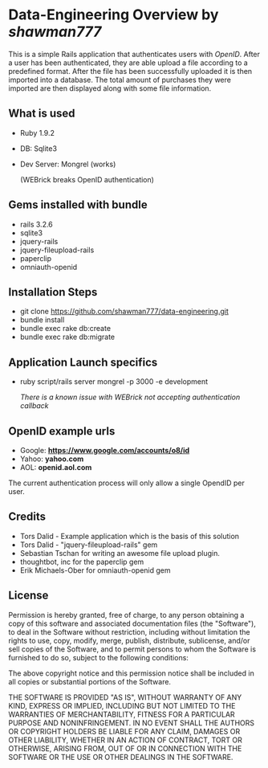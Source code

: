 # Data-Engineering Overview by *shawman777*

This is a simple Rails application that authenticates users with *OpenID*. After a user has been authenticated, they are
able upload a file according to a predefined format. After the file has been successfully uploaded it is then imported
into a database. The total amount of purchases they were imported are then displayed along with some file information.


## What is used

* Ruby 1.9.2
* DB: Sqlite3
* Dev Server: Mongrel (works)

  (WEBrick breaks OpenID authentication)

## Gems installed with bundle

* rails 3.2.6
* sqlite3
* jquery-rails
* jquery-fileupload-rails
* paperclip
* omniauth-openid


## Installation Steps

* git clone https://github.com/shawman777/data-engineering.git
* bundle install
* bundle exec rake db:create
* bundle exec rake db:migrate

## Application Launch specifics

* ruby script/rails server mongrel -p 3000 -e development

  _There is a known issue with WEBrick not accepting authentication callback_

## OpenID example urls

- Google: **https://www.google.com/accounts/o8/id**
- Yahoo: **yahoo.com**
- AOL: **openid.aol.com**

The current authentication process will only allow a single OpendID per user.


## Credits

* Tors Dalid - Example application which is the basis of this solution
* Tors Dalid - "jquery-fileupload-rails" gem
* Sebastian Tschan for writing an awesome file upload plugin.
* thoughtbot, inc for the paperclip gem
* Erik Michaels-Ober for omniauth-openid gem


## License
Permission is hereby granted, free of charge, to any person obtaining a copy of this software and associated documentation
files (the "Software"), to deal in the Software without restriction, including without limitation the rights to use, copy,
modify, merge, publish, distribute, sublicense, and/or sell copies of the Software, and to permit persons to whom the Software
is furnished to do so, subject to the following conditions:

The above copyright notice and this permission notice shall be included in all copies or substantial portions of the Software.

THE SOFTWARE IS PROVIDED "AS IS", WITHOUT WARRANTY OF ANY KIND, EXPRESS OR IMPLIED, INCLUDING BUT NOT LIMITED TO THE WARRANTIES
OF MERCHANTABILITY, FITNESS FOR A PARTICULAR PURPOSE AND NONINFRINGEMENT. IN NO EVENT SHALL THE AUTHORS OR COPYRIGHT HOLDERS
BE LIABLE FOR ANY CLAIM, DAMAGES OR OTHER LIABILITY, WHETHER IN AN ACTION OF CONTRACT, TORT OR OTHERWISE, ARISING FROM, OUT
OF OR IN CONNECTION WITH THE SOFTWARE OR THE USE OR OTHER DEALINGS IN THE SOFTWARE.
